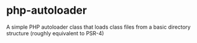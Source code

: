 # php-autoloader
A simple PHP autoloader class that loads class files from a basic directory structure (roughly equivalent to PSR-4)
